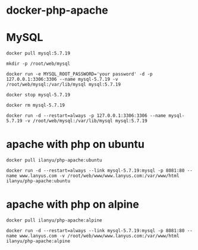# docker-php-apache

# MySQL

    docker pull mysql:5.7.19

    mkdir -p /root/web/mysql

    docker run -e MYSQL_ROOT_PASSWORD='your password' -d -p 127.0.0.1:3306:3306 --name mysql-5.7.19 -v /root/web/mysql:/var/lib/mysql mysql:5.7.19

    docker stop mysql-5.7.19

    docker rm mysql-5.7.19

    docker run -d --restart=always -p 127.0.0.1:3306:3306 --name mysql-5.7.19 -v /root/web/mysql:/var/lib/mysql mysql:5.7.19

# apache with php on ubuntu

    docker pull ilanyu/php-apache:ubuntu

    docker run -d --restart=always --link mysql-5.7.19:mysql -p 8081:80 --name www.lanyus.com -v /root/web/www/www.lanyus.com:/var/www/html ilanyu/php-apache:ubuntu

# apache with php on alpine

    docker pull ilanyu/php-apache:alpine

    docker run -d --restart=always --link mysql-5.7.19:mysql -p 8081:80 --name www.lanyus.com -v /root/web/www/www.lanyus.com:/var/www/html ilanyu/php-apache:alpine